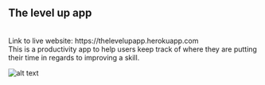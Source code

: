 ##               The level up app
</br>
Link to live website: https://thelevelupapp.herokuapp.com
</br>
This is a productivity app to help users keep track of where they are putting their time in regards to improving a skill. 

![alt text](https://user-images.githubusercontent.com/50165811/126083038-0fab8cb1-f2f6-492e-88b9-c90b9e8fa3be.png)
